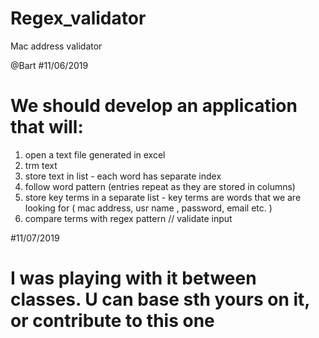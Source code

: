 # Regex_validator
Mac address validator 

@Bart
#11/06/2019
# We should develop an application that will:
1) open a text file generated in excel
2) trm text
3) store text in list - each word has separate index
4) follow word pattern (entries repeat as they are stored in columns)
5) store key terms in a separate list - key terms are words that we are looking for ( mac address, usr name , password, email etc. )
6) compare terms with regex pattern // validate input

#11/07/2019
# I was playing with it between classes. U can base sth yours on it, or contribute to this one
